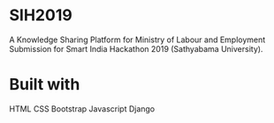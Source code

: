 # SIH2019
A Knowledge Sharing Platform for Ministry of Labour and Employment
Submission for Smart India Hackathon 2019 (Sathyabama University).

# Built with
HTML
CSS
Bootstrap
Javascript
Django



